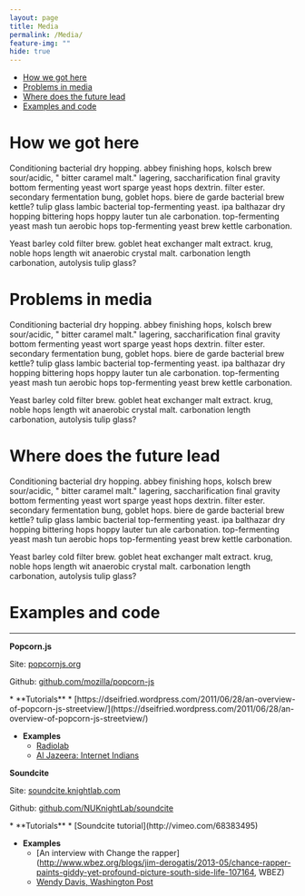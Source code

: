 ```yaml
---
layout: page
title: Media
permalink: /Media/
feature-img: ""
hide: true
---
```


<div class="toc">
  

  <ul class="listContent">
    <li><a href="#hwgh">How we got here</a></li>
    <li> <a href="#pim">Problems in media</a></li>
    <li><a href="#wdtfl">Where does the future lead</a></li>
    <li><a href="#eac">Examples and code</a></li>
  </ul>
</div>

<h1 id="hwgh">How we got here</h1>

Conditioning bacterial dry hopping. abbey finishing hops, kolsch brew sour/acidic, " bitter caramel malt." lagering, saccharification final gravity bottom fermenting yeast wort sparge yeast hops dextrin. filter ester. secondary fermentation bung, goblet hops. biere de garde bacterial brew kettle? tulip glass lambic bacterial top-fermenting yeast. ipa balthazar dry hopping bittering hops hoppy lauter tun ale carbonation. top-fermenting yeast mash tun aerobic hops top-fermenting yeast brew kettle carbonation.

Yeast barley cold filter brew. goblet heat exchanger malt extract. krug, noble hops length wit anaerobic crystal malt. carbonation length carbonation, autolysis tulip glass?

<h1 id="pim">Problems in media</h1>

Conditioning bacterial dry hopping. abbey finishing hops, kolsch brew sour/acidic, " bitter caramel malt." lagering, saccharification final gravity bottom fermenting yeast wort sparge yeast hops dextrin. filter ester. secondary fermentation bung, goblet hops. biere de garde bacterial brew kettle? tulip glass lambic bacterial top-fermenting yeast. ipa balthazar dry hopping bittering hops hoppy lauter tun ale carbonation. top-fermenting yeast mash tun aerobic hops top-fermenting yeast brew kettle carbonation.

Yeast barley cold filter brew. goblet heat exchanger malt extract. krug, noble hops length wit anaerobic crystal malt. carbonation length carbonation, autolysis tulip glass?

<h1 id="wdtfl">Where does the future lead</h1>

Conditioning bacterial dry hopping. abbey finishing hops, kolsch brew sour/acidic, " bitter caramel malt." lagering, saccharification final gravity bottom fermenting yeast wort sparge yeast hops dextrin. filter ester. secondary fermentation bung, goblet hops. biere de garde bacterial brew kettle? tulip glass lambic bacterial top-fermenting yeast. ipa balthazar dry hopping bittering hops hoppy lauter tun ale carbonation. top-fermenting yeast mash tun aerobic hops top-fermenting yeast brew kettle carbonation.

Yeast barley cold filter brew. goblet heat exchanger malt extract. krug, noble hops length wit anaerobic crystal malt. carbonation length carbonation, autolysis tulip glass?

<h1 id="eac">Examples and code</h1>



****

**Popcorn.js**

Site: [popcornjs.org](http://popcornjs.org/)

Github: [github.com/mozilla/popcorn-js](https://github.com/mozilla/popcorn-js)

<div class="resources" markdown='1'>
* **Tutorials**
	* [https://dseifried.wordpress.com/2011/06/28/an-overview-of-popcorn-js-streetview/](https://dseifried.wordpress.com/2011/06/28/an-overview-of-popcorn-js-streetview/)

* **Examples**
	* [Radiolab](http://hyper-audio.org/r/)
	* [Al Jazeera: Internet Indians](http://www.aljazeera.com/indepth/interactive/2012/04/20124107156511888.html)
</div>

**Soundcite**

Site: [soundcite.knightlab.com](http://soundcite.knightlab.com/)

Github: [github.com/NUKnightLab/soundcite](https://github.com/NUKnightLab/soundcite)

<div class="resources" markdown='1'>
* **Tutorials**
	* [Soundcite tutorial](http://vimeo.com/68383495)

* **Examples**
	* [An interview with Change the rapper](http://www.wbez.org/blogs/jim-derogatis/2013-05/chance-rapper-paints-giddy-yet-profound-picture-south-side-life-107164, WBEZ)
	* [Wendy Davis, Washington Post](http://www.washingtonpost.com/blogs/the-fix/wp/2013/06/26/this-tweetstorm-was-planned-in-advance/)
</div>


